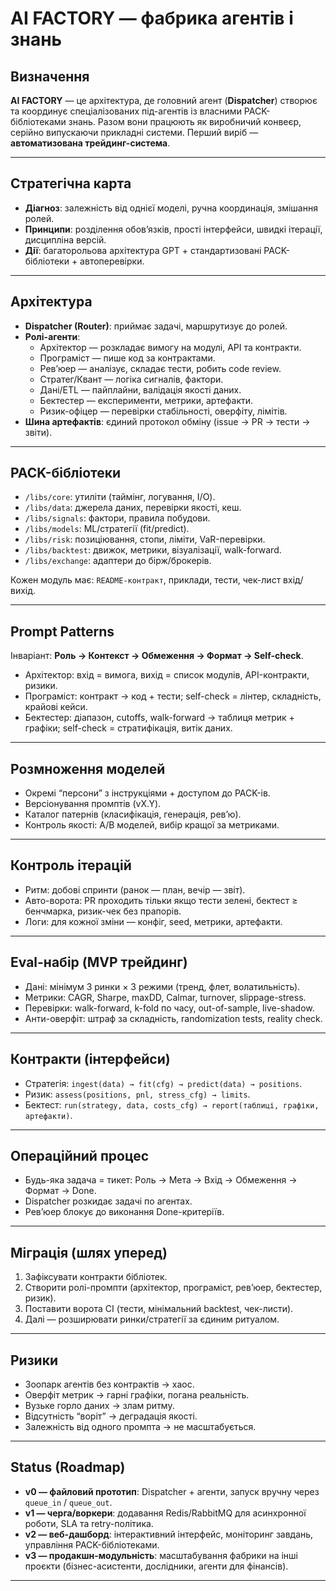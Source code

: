 # AI FACTORY — фабрика агентів і знань

## Визначення
**AI FACTORY** — це архітектура, де головний агент (**Dispatcher**) створює та координує спеціалізованих під-агентів із власними PACK-бібліотеками знань. Разом вони працюють як виробничий конвеєр, серійно випускаючи прикладні системи. Перший виріб — **автоматизована трейдинг-система**.

---

## Стратегічна карта
- **Діагноз**: залежність від однієї моделі, ручна координація, змішання ролей.  
- **Принципи**: розділення обов’язків, прості інтерфейси, швидкі ітерації, дисципліна версій.  
- **Дії**: багаторольова архітектура GPT + стандартизовані PACK-бібліотеки + автоперевірки.

---

## Архітектура
- **Dispatcher (Router)**: приймає задачі, маршрутизує до ролей.  
- **Ролі-агенти**:  
  - Архітектор — розкладає вимогу на модулі, API та контракти.  
  - Програміст — пише код за контрактами.  
  - Рев’юер — аналізує, складає тести, робить code review.  
  - Стратег/Квант — логіка сигналів, фактори.  
  - Дані/ETL — пайплайни, валідація якості даних.  
  - Бектестер — експерименти, метрики, артефакти.  
  - Ризик-офіцер — перевірки стабільності, оверфіту, лімітів.  
- **Шина артефактів**: єдиний протокол обміну (issue → PR → тести → звіти).

---

## PACK-бібліотеки
- `/libs/core`: утиліти (таймінг, логування, I/O).  
- `/libs/data`: джерела даних, перевірки якості, кеш.  
- `/libs/signals`: фактори, правила побудови.  
- `/libs/models`: ML/стратегії (fit/predict).  
- `/libs/risk`: позиціювання, стопи, ліміти, VaR-перевірки.  
- `/libs/backtest`: движок, метрики, візуалізації, walk-forward.  
- `/libs/exchange`: адаптери до бірж/брокерів.  

Кожен модуль має: `README-контракт`, приклади, тести, чек-лист вхід/вихід.

---

## Prompt Patterns
Інваріант: **Роль → Контекст → Обмеження → Формат → Self-check**.  
- Архітектор: вхід = вимога, вихід = список модулів, API-контракти, ризики.  
- Програміст: контракт → код + тести; self-check = лінтер, складність, крайові кейси.  
- Бектестер: діапазон, cutoffs, walk-forward → таблиця метрик + графіки; self-check = стратифікація, витік даних.

---

## Розмноження моделей
- Окремі “персони” з інструкціями + доступом до PACK-ів.  
- Версіонування промптів (vX.Y).  
- Каталог патернів (класифікація, генерація, рев’ю).  
- Контроль якості: A/B моделей, вибір кращої за метриками.

---

## Контроль ітерацій
- Ритм: добові спринти (ранок — план, вечір — звіт).  
- Авто-ворота: PR проходить тільки якщо тести зелені, бектест ≥ бенчмарка, ризик-чек без прапорів.  
- Логи: для кожної зміни — конфіг, seed, метрики, артефакти.

---

## Eval-набір (MVP трейдинг)
- Дані: мінімум 3 ринки × 3 режими (тренд, флет, волатильність).  
- Метрики: CAGR, Sharpe, maxDD, Calmar, turnover, slippage-stress.  
- Перевірки: walk-forward, k-fold по часу, out-of-sample, live-shadow.  
- Анти-оверфіт: штраф за складність, randomization tests, reality check.

---

## Контракти (інтерфейси)
- Стратегія: `ingest(data) → fit(cfg) → predict(data) → positions`.  
- Ризик: `assess(positions, pnl, stress_cfg) → limits`.  
- Бектест: `run(strategy, data, costs_cfg) → report(таблиці, графіки, артефакти)`.

---

## Операційний процес
- Будь-яка задача = тикет: Роль → Мета → Вхід → Обмеження → Формат → Done.  
- Dispatcher розкидає задачі по агентах.  
- Рев’юер блокує до виконання Done-критеріїв.

---

## Міграція (шлях уперед)
1. Зафіксувати контракти бібліотек.  
2. Створити ролі-промпти (архітектор, програміст, рев’юер, бектестер, ризик).  
3. Поставити ворота CI (тести, мінімальний backtest, чек-листи).  
4. Далі — розширювати ринки/стратегії за єдиним ритуалом.

---

## Ризики
- Зоопарк агентів без контрактів → хаос.  
- Оверфіт метрик → гарні графіки, погана реальність.  
- Вузьке горло даних → злам ритму.  
- Відсутність “воріт” → деградація якості.  
- Залежність від одного промпта → не масштабується.

---

## Status (Roadmap)
- **v0 — файловий прототип**: Dispatcher + агенти, запуск вручну через `queue_in` / `queue_out`.  
- **v1 — черга/воркери**: додавання Redis/RabbitMQ для асинхронної роботи, SLA та retry-політика.  
- **v2 — веб-дашборд**: інтерактивний інтерфейс, моніторинг завдань, управління PACK-бібліотеками.  
- **v3 — продакшн-модульність**: масштабування фабрики на інші проєкти (бізнес-асистенти, дослідники, агенти для фінансів).

---
